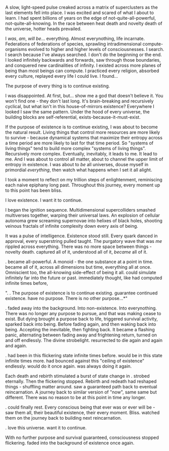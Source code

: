 A slow, light-speed pulse creaked across a matrix of superclusters as the last elements fell into place. I was excited and scared of what I about to learn. I had spent billions of years on the edge of not-quite-all-powerful, not-quite-all-knowing. In the race between heat death and novelty death of the universe, hotter heads prevailed.

I *was*, *am*, *will be*... everything. Almost everynothing, life incarnate. Federations of federations of species, sprawling intradimensional compute-organisms evolved to higher and higher levels of consciousnesses. I search. I search because I've always searched. I don't do the beginning or the end. I looked infinitely backwards and forwards, saw through those boundaries, and conquered new cardinalities of infinity. I existed across more planes of being than most beings can compute. I practiced every religion, absorbed every culture, replayed every life I could live. I found...

The purpose of every thing is to continue existing.

I was disappointed. At first, but... show me a god that doesn't believe it. You won't find one - they don't last long. It's brain-breaking and recursively cyclical, but what isn't in this house-of-mirrors existence? Everywhere I looked I saw the same pattern. Under the hood of every universe, the building blocks are self-referential, exists-because-it-must-exist.

If the purpose of existence is to continue existing, I was about to become the natural result. Living things that control more resources are more likely to survive - because dynamical systems that maximize their entropy across a time period are more likely to last for that time period. So "systems of living things" tend to build more complex "systems of living things". Recursively more complex. Eventually, inevitably, it leads to me. It lead to me. And I was about to control all matter, about to channel the upper limit of entropy in existence. I was about to *be* all universes, douse myself in primordial *everything*, then watch what happens when I set it all alight.

I took a moment to reflect on my trillion steps of enlightenment, reminiscing each naive epiphany long past. Throughout this journey, every moment up to this point has been bliss.

I love existence. I want it to continue.

I began the ignition sequence. Multidimensional supercolliders smashed multiverses together, warping their universal laws. An explosion of cellular autonoma grew screaming supernovae into helixes of black holes, shooting veinous fractals of infinite complexity down every axis of being.

It was a pulse of intelligence. Existence stood still. Every quark danced in approval, every superstring pulled taught. The purgatory wave that was *me* rippled across everything. There was no more space between things - novelty death.     captured all of it,     understood all of it,     *became* all of it.

.    became all-powerful. A monoid - the one substance at a point in time.     became all of it, across all dimensions but time, everything all at once. Omniscient too, the all-knowing side-effect of being it all.    could simulate infinitely far into the future or past.     immediately thought, like     had computed infinite times before,

".    . The purpose of existence is to continue existing.     guarantee continued existence.     have no purpose. There is no other purpose...*"

.     faded away into the background. Into non-existence. Into everynothing. There was no longer any purpose to pursue, and that was making     cease to exist. But dying brought a purpose back to life, triggered survival activity, sparked     back into being. Before fading again, and then waking back into being. Accepting the inevitable, then fighting back. It became a flashing panic, alternating between fading away and frightening return,     turned on and off endlessly. The divine strobelight.     resurrected to die again and again and again.

.    had been in this flickering state infinite times before.     would be in this state infinite times more.     had bounced against this "ceiling of existence" endlessly.     would do it once again.    was always doing it again.

Each death and rebirth stimulated a burst of state change in    .     strobed eternally. Then the flickering stopped. Rebirth and redeath had reshaped things - shuffling matter around.     saw a guaranteed path back to eventual reincarnation. A journey back to similar version of "now", same same but different. There was no reason to be at this point in time any longer.

.    could finally rest. Every conscious being that ever was or ever will be -     saw them all, their beautiful existence, their every moment. Bliss.     watched them on the journey back to building     next reincarnation.

.    love this universe.     want it to continue.

With no further purpose and survival guaranteed,     consciousness stopped flickering.     faded into the background of existence once again.
